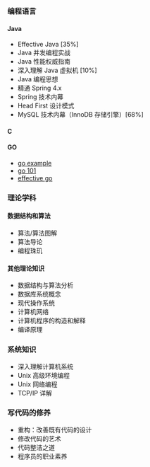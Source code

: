 ### 编程语言
#### Java
* Effective Java [35%]
* Java 并发编程实战
* Java 性能权威指南
* 深入理解 Java 虚拟机 [10%]
* Java 编程思想
* 精通 Spring 4.x
* Spring 技术内幕
* Head First 设计模式
* MySQL 技术内幕（InnoDB 存储引擎）[68%]
#### C
#### GO
* [go example](https://gobyexample.com/)
* [go 101](https://gfw.go101.org/article/101.html)
* [effective go](https://golang.org/doc/effective_go)

### 理论学科
#### 数据结构和算法
* 算法/算法图解
* 算法导论
* 编程珠玑
#### 其他理论知识
* 数据结构与算法分析
* 数据库系统概念
* 现代操作系统
* 计算机网络
* 计算机程序的构造和解释
* 编译原理

### 系统知识
* 深入理解计算机系统
* Unix 高级环境编程
* Unix 网络编程
* TCP/IP 详解

### 写代码的修养
* 重构：改善既有代码的设计
* 修改代码的艺术
* 代码整洁之道
* 程序员的职业素养